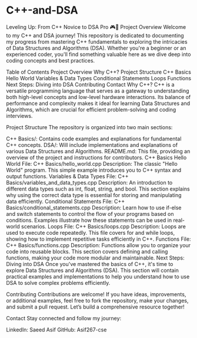 # C++-and-DSA
Leveling Up: From C++ Novice to DSA Pro 🎮👑
Project Overview
Welcome to my C++ and DSA journey! This repository is dedicated to documenting my progress from mastering C++ fundamentals to exploring the intricacies of Data Structures and Algorithms (DSA). Whether you're a beginner or an experienced coder, you'll find something valuable here as we dive deep into coding concepts and best practices.

Table of Contents
Project Overview
Why C++?
Project Structure
C++ Basics
Hello World
Variables & Data Types
Conditional Statements
Loops
Functions
Next Steps: Diving into DSA
Contributing
Contact
Why C++?
C++ is a versatile programming language that serves as a gateway to understanding both high-level concepts and low-level hardware interactions. Its balance of performance and complexity makes it ideal for learning Data Structures and Algorithms, which are crucial for efficient problem-solving and coding interviews.

Project Structure
The repository is organized into two main sections:

C++ Basics/: Contains code examples and explanations for fundamental C++ concepts.
DSA/: Will include implementations and explanations of various Data Structures and Algorithms.
README.md: This file, providing an overview of the project and instructions for contributors.
C++ Basics
Hello World
File: C++ Basics/hello_world.cpp
Description: The classic "Hello World" program. This simple example introduces you to C++ syntax and output functions.
Variables & Data Types
File: C++ Basics/variables_and_data_types.cpp
Description: An introduction to different data types such as int, float, string, and bool. This section explains why using the correct data type is essential for storing and manipulating data efficiently.
Conditional Statements
File: C++ Basics/conditional_statements.cpp
Description: Learn how to use if-else and switch statements to control the flow of your programs based on conditions. Examples illustrate how these statements can be used in real-world scenarios.
Loops
File: C++ Basics/loops.cpp
Description: Loops are used to execute code repeatedly. This file covers for and while loops, showing how to implement repetitive tasks efficiently in C++.
Functions
File: C++ Basics/functions.cpp
Description: Functions allow you to organize your code into reusable blocks. This section covers defining and calling functions, making your code more modular and maintainable.
Next Steps: Diving into DSA
Once you've mastered the basics of C++, it's time to explore Data Structures and Algorithms (DSA). This section will contain practical examples and implementations to help you understand how to use DSA to solve complex problems efficiently.

Contributing
Contributions are welcome! If you have ideas, improvements, or additional examples, feel free to fork the repository, make your changes, and submit a pull request. Let’s build a comprehensive resource together!

Contact
Stay connected and follow my journey:

LinkedIn: Saeed Asif
GitHub: Asif267-cse
